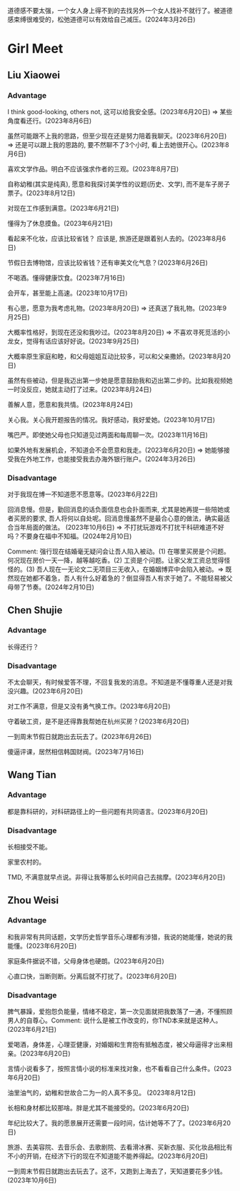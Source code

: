 道德感不要太强，一个女人身上得不到的去找另外一个女人找补不就行了。被道德感束缚很难受的，松弛道德可以有效给自己减压。(2024年3月26日)

# Girl Meet

## Liu Xiaowei

### Advantage

I think good-looking, others not, 这可以给我安全感。(2023年6月20日) => 某些角度看还行。(2023年8月6日)

虽然可能跟不上我的思路，但至少现在还是努力陪着我聊天。(2023年6月20日) => 还是可以跟上我的思路的, 要不然聊不了3个小时, 看上去她很开心。(2023年8月6日)

喜欢文学作品。明白不应该强求作者的三观。(2023年8月7日)

自称幼稚(其实是纯真), 愿意和我探讨美学性的议题(历史、文学), 而不是车子房子票子。(2023年8月12日)

对现在工作感到满意。(2023年6月21日)

懂得为了休息摸鱼。(2023年6月21日)

看起来不化妆，应该比较省钱？ 应该是, 旅游还是跟着别人去的。(2023年8月6日)

节假日去博物馆，应该比较省钱？还有审美文化气息？(2023年6月26日)

不喝酒。懂得健康饮食。(2023年7月16日)

会开车，甚至能上高速。(2023年10月17日)

有心思，愿意为我考虑礼物。(2023年8月20日) => 还真送了我礼物。(2023年9月25日)

大概率性格好，到现在还没和我吵过。(2023年8月20日) => 不喜欢寻死觅活的小龙女，觉得有话应该好好说。(2023年9月25日)

大概率原生家庭和睦，和父母姐姐互动比较多，可以和父亲撒娇。(2023年8月20日)

虽然有些被动，但是我迈出第一步她是愿意鼓励我和迈出第二步的。比如我视频她一时没反应，她就主动打了过来。(2023年8月24日)

善解人意，愿意和我共情。(2023年8月24日)

关心我。关心我开题报告的情况。我好感动，我好爱她。(2023年10月17日)

嘴巴严。即使她父母也只知道见过两面和每周聊一次。(2023年11月16日)

如果外地有发展机会，不知道会不会愿意和我走。(2023年6月20日) => 她能够接受我在外地工作，也能接受我去办海外银行账户。(2024年3月26日)

### Disadvantage

对于我现在博一不知道愿不愿意等。(2023年6月22日)

回消息慢。但是，勤回消息的话负面信息也会扑面而来, 尤其是她再提一些陪她或者买房的要求, 吾人将何以自处呢。回消息慢虽然不是最合心意的做法，确实最适合当年局面的做法。 (2023年10月6日) => 不打扰玩游戏不打扰干科研难道不好吗？不要身在福中不知福。(2024年2月10日)

Comment:  强行现在结婚毫无疑问会让吾人陷入被动。(1) 在哪里买房是个问题。何况现在房价一天一降，越等越吃香。(2) 工资是个问题。让家父发工资总觉得怪怪的。(3) 吾人现在一无论文二无项目三无收入，在婚姻博弈中会陷入被动。=> 既然现在她都不着急，吾人有什么好着急的？倒显得吾人有求于她了。不能轻易被父母带了节奏。(2024年2月10日)

## Chen Shujie

### Advantage 

长得还行？

### Disadvantage 

不太会聊天，有时候爱答不理，不回复我发的消息。不知道是不懂尊重人还是对我没兴趣。(2023年6月20日)

对工作不满意，但是又没有勇气换工作。(2023年6月20日)

守着破工资，是不是还得靠我帮她在杭州买房？(2023年6月20日)

一到周末节假日就跑出去玩去了。(2023年6月26日)

傻逼评课，居然相信韩国财阀。(2023年7月16日)

## Wang Tian

### Advantage

都是靠科研的，对科研路径上的一些问题有共同语言。(2023年6月20日)

### Disadvantage

长相接受不能。

家里农村的。

TMD, 不满意就早点说。非得让我等那么长时间自己去揣摩。(2023年6月20日)

## Zhou Weisi

### Advantage

和我非常有共同话题，文学历史哲学音乐心理都有涉猎，我说的她能懂，她说的我能懂。(2023年6月20日)

家庭条件据说不错，父母身体也硬朗。(2023年6月20日)

心直口快，当断则断。分离后就不打扰了。(2023年6月20日)

### Disadvantage

脾气暴躁，爱抱怨负能量，情绪不稳定，第一次见面就把我数落了一通，不懂照顾男人的自尊心。Comment: 说什么是被工作改变的，你TND本来就是这种人。(2023年6月21日)

爱喝酒，身体差，心理亚健康，对婚姻和生育抱有抵触态度，被父母逼得才出来相亲。(2023年6月20日)

言情小说看多了，按照言情小说的标准来找对象，也不看看自己什么条件。(2023年6月20日)

油里油气的，幼稚和世故合二为一的人真不多见。 (2023年8月12日)

长相和身材都比较那啥。胖是尤其不能接受的。(2023年6月20日)

年纪比较大了。我的愿景展开还需要一段时间，估计她等不了了。(2023年6月20日)

旅游、去美容院、去音乐会、去歌剧院、去看滑冰赛、买新衣服、买化妆品相比有不小的开销，在经济下行的现在不知道能不能养得起。(2023年6月20日)

一到周末节假日就跑出去玩去了。这不，又跑到上海去了，天知道要花多少钱。(2023年10月6日)
